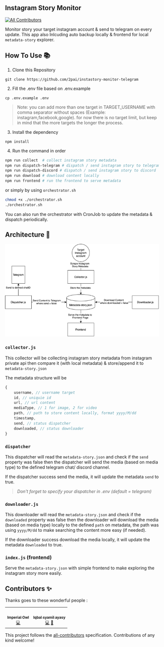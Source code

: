 ## Instagram Story Monitor
<!-- ALL-CONTRIBUTORS-BADGE:START - Do not remove or modify this section -->
[![All Contributors](https://img.shields.io/badge/all_contributors-2-orange.svg?style=flat-square)](#contributors-)
<!-- ALL-CONTRIBUTORS-BADGE:END -->
Monitor story your target instagram account & send to telegram on every update. This app also Inlcuding auto backup locally & frontend for local `metadata-story` explorer. 
## How To Use 📚
1. Clone this Repository
```
git clone https://github.com/2pai/instastory-monitor-telegram
```
2. Fill the .env file based on .env.example
```
cp .env.example .env
```
> Note: you can add more than one target in TARGET_USERNAME with comma separator without spaces (Example: instagram,facebook,google). for now there is no target limit, but keep in mind that the more targets the longer the process.
3. Install the dependency
```
npm install
```
4. Run the command in order
```bash
npm run collect  # collect instagram story metadata
npm run dispatch-telegram # dispatch / send instagram story to telegram
npm run dispatch-discord # dispatch / send instagram story to discord
npm run download # download content locally
npm run frontend # run the frontend to serve metadata

```
or simply by using `orchestrator.sh`
```bash
chmod +x ./orchestrator.sh
./orchestrator.sh
```

You can also run the orchestrator with CronJob to update the metadata & dispatch periodically.

## Architecture 🏹
![image](assets/Instagram-telegram.png)


### `collector.js`
This collector will be collecting instagram story metadata from instagram private api then compare it (with local metadata) & store/append it to `metadata-story.json`

The metadata structure will be 
```js
{
    username, // username target
    id, // uniquie id
    url, // url content
    mediaType, // 1 for image, 2 for video
    path, // path to store content locally, format yyyy/M/dd
    timestamp,
    send, // status dispatcher
    downloaded, // status downloader
}
```
### `dispatcher`
This dispatcher will read the `metadata-story.json` and check if the `send` property was false then the dispatcher will send the media (based on media type) to the defined telegram chat/ discord channel. 

If the dispatcher success send the media, it will update the metadata `send` to true. 

> *Don't forget to specify your dispatcher in .env (default = telegram)*
### `downloader.js`
This downloader will read the `metadata-story.json` and check if the `downloaded` property was false then the downloader will download the media (based on media type) locally to the defined `path` on metadata, the path was using `yyyy/M/dd` to make searching the content more easy (if needed). 

If the downloader success download the media locally, it will update the metadata `downloaded` to true. 
### `index.js` (frontend)
Serve the `metadata-story.json` with simple frontend to make exploring the instagram story more easily. 

## Contributors ✨

Thanks goes to these wonderful people :

<!-- ALL-CONTRIBUTORS-LIST:START - Do not remove or modify this section -->
<!-- prettier-ignore-start -->
<!-- markdownlint-disable -->
<table>
  <tr>
    <td align="center"><a href="https://github.com/YogaSakti"><img src="https://avatars.githubusercontent.com/u/24309806?v=4?s=100" width="100px;" alt=""/><br /><sub><b>Imperial Owl</b></sub></a><br /><a href="https://github.com/2pai/instastory-monitor-telegram/commits?author=YogaSakti" title="Code">💻</a></td>
    <td align="center"><a href="https://github.com/2pai"><img src="https://avatars.githubusercontent.com/u/22183588?v=4?s=100" width="100px;" alt=""/><br /><sub><b>Iqbal syamil ayasy</b></sub></a><br /><a href="https://github.com/2pai/instastory-monitor-telegram/commits?author=2pai" title="Code">💻</a> <a href="https://github.com/2pai/instastory-monitor-telegram/commits?author=2pai" title="Documentation">📖</a></td>
  </tr>
</table>

<!-- markdownlint-restore -->
<!-- prettier-ignore-end -->

<!-- ALL-CONTRIBUTORS-LIST:END -->

This project follows the [all-contributors](https://github.com/all-contributors/all-contributors) specification. Contributions of any kind welcome!